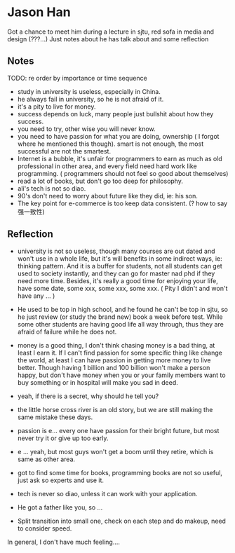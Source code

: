 # Jason Han

Got a chance to meet him during a lecture in sjtu, red sofa in media and design (???...)
Just notes about he has talk about and some reflection

## Notes

TODO: re order by importance or time sequence

- study in university is useless, especially in China.
- he always fail in university, so he is not afraid of it.
- it's a pity to live for money.
- success depends on luck, many people just bullshit about how they success.
- you need to try, other wise you will never know.
- you need to have passion for what you are doing, ownership ( I forgot where he mentioned this though). smart is not enough, the most successful are not the smartest.
- Internet is a bubble, it's unfair for programmers to earn as much as old professional in other area, and every field need hard work like programming. ( programmers should
not feel so good about themselves)
- read a lot of books, but don't go too deep for philosophy.  
- ali's tech is not so diao.
- 90's don't need to worry about future like they did, ie: his son.
- The key point for e-commerce is too keep data consistent. (? how to say 强一致性)

## Reflection

- university is not so useless, though many courses are out dated and won't use in a whole life, but it's will benefits
in some indirect ways, ie: thinking pattern. And it is a buffer for students, not all students can get used to society 
instantly, and they can go for master nad phd if they need more time. Besides, it's really a good time for enjoying your
life, have some date, some xxx, some xxx, some xxx. ( Pity I didn't and won't have any ... )

- He used to be top in high school, and he found he can't be top in sjtu, so he just review (or study the brand new) book
a week before test. While some other students are having good life all way through, thus they are afraid of failure while
he does not.

- money is a good thing, I don't think chasing money is a bad thing, at least I earn it. If I can't find passion for some
specific thing like change the world, at least I can have passion in getting more money to live better. Though having 1 billion
and 100 billion won't make a person happy, but don't have money when you or your family members want to buy something or in
hospital will make you sad in deed.

- yeah, if there is a secret, why should he tell you?

- the little horse cross river is an old story, but we are still making the same mistake these days.

- passion is e... every one have passion for their bright future, but most never try it or give up too early.

- e ... yeah, but most guys won't get a boom until they retire, which is same as other area.

- got to find some time for books, programming books are not so useful, just ask so experts and use it.

- tech is never so diao, unless it can work with your application. 
 
- He got a father like you, so ... 

- Split transition into small one, check on each step and do makeup, need to consider speed.

In general, I don't have much feeling.... 
